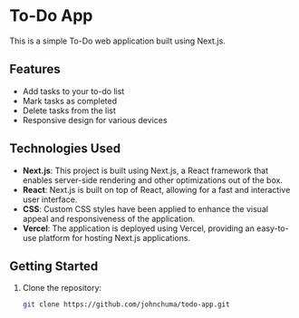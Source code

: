 # To-Do App

This is a simple To-Do web application built using Next.js.

## Features
- Add tasks to your to-do list
- Mark tasks as completed
- Delete tasks from the list
- Responsive design for various devices

## Technologies Used
- **Next.js**: This project is built using Next.js, a React framework that enables server-side rendering and other optimizations out of the box.
- **React**: Next.js is built on top of React, allowing for a fast and interactive user interface.
- **CSS**: Custom CSS styles have been applied to enhance the visual appeal and responsiveness of the application.
- **Vercel**: The application is deployed using Vercel, providing an easy-to-use platform for hosting Next.js applications.

## Getting Started
1. Clone the repository:
   ```bash
   git clone https://github.com/johnchuma/todo-app.git
